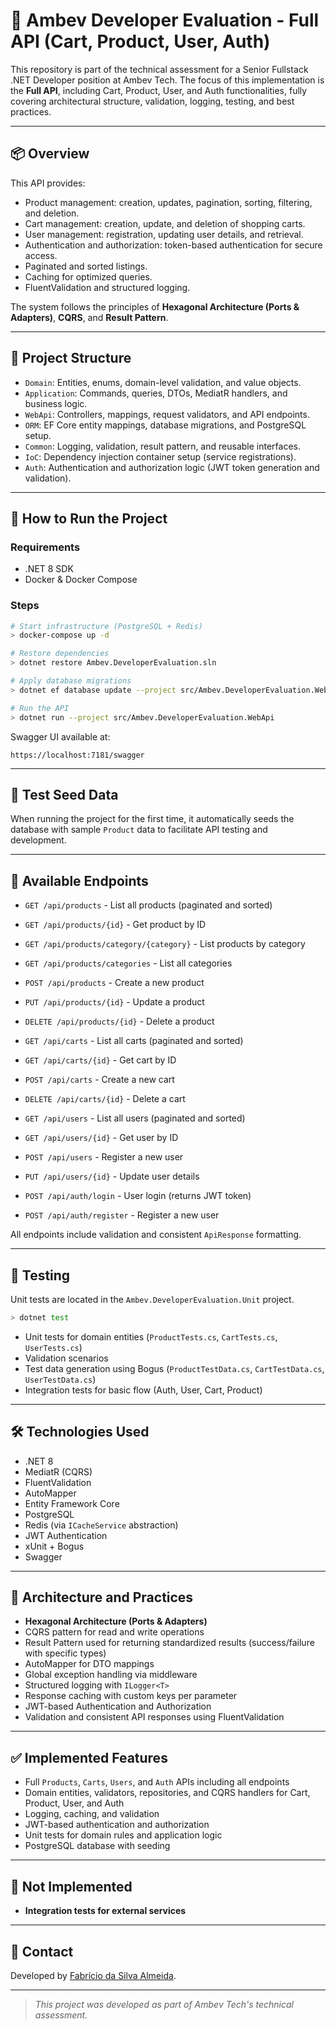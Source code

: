 # 🧪 Ambev Developer Evaluation - Full API (Cart, Product, User, Auth)

This repository is part of the technical assessment for a Senior Fullstack .NET Developer position at Ambev Tech. The focus of this implementation is the **Full API**, including Cart, Product, User, and Auth functionalities, fully covering architectural structure, validation, logging, testing, and best practices.

---

## 📦 Overview

This API provides:

- Product management: creation, updates, pagination, sorting, filtering, and deletion.
- Cart management: creation, update, and deletion of shopping carts.
- User management: registration, updating user details, and retrieval.
- Authentication and authorization: token-based authentication for secure access.
- Paginated and sorted listings.
- Caching for optimized queries.
- FluentValidation and structured logging.

The system follows the principles of **Hexagonal Architecture (Ports & Adapters)**, **CQRS**, and **Result Pattern**.

---

## 🧱 Project Structure

- `Domain`: Entities, enums, domain-level validation, and value objects.
- `Application`: Commands, queries, DTOs, MediatR handlers, and business logic.
- `WebApi`: Controllers, mappings, request validators, and API endpoints.
- `ORM`: EF Core entity mappings, database migrations, and PostgreSQL setup.
- `Common`: Logging, validation, result pattern, and reusable interfaces.
- `IoC`: Dependency injection container setup (service registrations).
- `Auth`: Authentication and authorization logic (JWT token generation and validation).

---

## 🚀 How to Run the Project

### Requirements

- .NET 8 SDK
- Docker & Docker Compose

### Steps

```bash
# Start infrastructure (PostgreSQL + Redis)
> docker-compose up -d

# Restore dependencies
> dotnet restore Ambev.DeveloperEvaluation.sln

# Apply database migrations
> dotnet ef database update --project src/Ambev.DeveloperEvaluation.WebApi --startup-project src/Ambev.DeveloperEvaluation.WebApi

# Run the API
> dotnet run --project src/Ambev.DeveloperEvaluation.WebApi
```

Swagger UI available at:

```
https://localhost:7181/swagger
```

---

## 🌱 Test Seed Data

When running the project for the first time, it automatically seeds the database with sample `Product` data to facilitate API testing and development.

---

## 📮 Available Endpoints

- `GET /api/products` - List all products (paginated and sorted)
- `GET /api/products/{id}` - Get product by ID
- `GET /api/products/category/{category}` - List products by category
- `GET /api/products/categories` - List all categories
- `POST /api/products` - Create a new product
- `PUT /api/products/{id}` - Update a product
- `DELETE /api/products/{id}` - Delete a product

- `GET /api/carts` - List all carts (paginated and sorted)
- `GET /api/carts/{id}` - Get cart by ID
- `POST /api/carts` - Create a new cart
- `DELETE /api/carts/{id}` - Delete a cart

- `GET /api/users` - List all users (paginated and sorted)
- `GET /api/users/{id}` - Get user by ID
- `POST /api/users` - Register a new user
- `PUT /api/users/{id}` - Update user details

- `POST /api/auth/login` - User login (returns JWT token)
- `POST /api/auth/register` - Register a new user

All endpoints include validation and consistent `ApiResponse` formatting.

---

## 🧪 Testing

Unit tests are located in the `Ambev.DeveloperEvaluation.Unit` project.

```bash
> dotnet test
```

- Unit tests for domain entities (`ProductTests.cs`, `CartTests.cs`, `UserTests.cs`)
- Validation scenarios
- Test data generation using Bogus (`ProductTestData.cs`, `CartTestData.cs`, `UserTestData.cs`)
- Integration tests for basic flow (Auth, User, Cart, Product)

---

## 🛠️ Technologies Used

- .NET 8
- MediatR (CQRS)
- FluentValidation
- AutoMapper
- Entity Framework Core
- PostgreSQL
- Redis (via `ICacheService` abstraction)
- JWT Authentication
- xUnit + Bogus
- Swagger

---

## 🎯 Architecture and Practices

- **Hexagonal Architecture (Ports & Adapters)**
- CQRS pattern for read and write operations
- Result Pattern used for returning standardized results (success/failure with specific types)
- AutoMapper for DTO mappings
- Global exception handling via middleware
- Structured logging with `ILogger<T>`
- Response caching with custom keys per parameter
- JWT-based Authentication and Authorization
- Validation and consistent API responses using FluentValidation

---

## ✅ Implemented Features

- Full `Products`, `Carts`, `Users`, and `Auth` APIs including all endpoints
- Domain entities, validators, repositories, and CQRS handlers for Cart, Product, User, and Auth
- Logging, caching, and validation
- JWT-based authentication and authorization
- Unit tests for domain rules and application logic
- PostgreSQL database with seeding

---

## 🚧 Not Implemented

- **Integration tests for external services**

---

## 🤝 Contact

Developed by [Fabrício da Silva Almeida](https://github.com/fabricioalmeida-me).

---

> _This project was developed as part of Ambev Tech's technical assessment._
